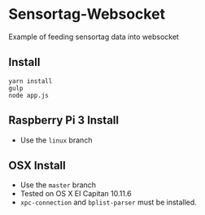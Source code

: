 # Sensortag-Websocket
Example of feeding sensortag data into websocket

## Install

	yarn install
	gulp
	node app.js

## Raspberry Pi 3 Install

- Use the `linux` branch

## OSX Install

- Use the `master` branch
- Tested on OS X EI Capitan 10.11.6
- `xpc-connection` and `bplist-parser` must be installed.